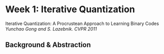 # Week 1: Iterative Quantization
Iterative Quantization: A Procrustean Approach to Learning Binary Codes <br>
*Yunchao Gong and S. Lazebnik. CVPR 2011*

## Background & Abstraction
